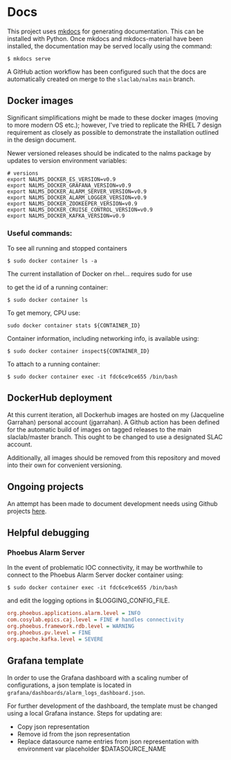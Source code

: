 # Docs

This project uses [mkdocs](https://www.mkdocs.org/) for generating documentation. This can be installed with Python. Once mkdocs and mkdocs-material have been installed, the documentation may be served locally using the command:

```
$ mkdocs serve
```

A GitHub action workflow has been configured such that the docs are automatically created on merge to the `slaclab/nalms` `main` branch.

## Docker images
Significant simplifications might be made to these docker images (moving to more modern OS etc.); however, I've tried to replicate the RHEL 7 design requirement as closely as possible to demonstrate the installation outlined in the design document. 

Newer versioned releases should be indicated to the nalms package by updates to version environment variables:

```
# versions
export NALMS_DOCKER_ES_VERSION=v0.9
export NALMS_DOCKER_GRAFANA_VERSION=v0.9
export NALMS_DOCKER_ALARM_SERVER_VERSION=v0.9
export NALMS_DOCKER_ALARM_LOGGER_VERSION=v0.9
export NALMS_DOCKER_ZOOKEEPER_VERSION=v0.9
export NALMS_DOCKER_CRUISE_CONTROL_VERSION=v0.9
export NALMS_DOCKER_KAFKA_VERSION=v0.9
```


### Useful commands:
To see all running and stopped containers

```
$ sudo docker container ls -a
```

The current installation of Docker on rhel... requires sudo for use


to get the id of a running container:

```
$ sudo docker container ls
```

To get memory, CPU use:

```
sudo docker container stats ${CONTAINER_ID}
```

Container information, including networking info,  is available using:
```
$ sudo docker container inspect${CONTAINER_ID}
```

To attach to a running container:
```
$ sudo docker container exec -it fdc6ce9ce655 /bin/bash
```

## DockerHub deployment

At this current iteration, all Dockerhub images are hosted on my (Jacqueline Garrahan) personal account (jgarrahan). A Github action has been defined for the automatic build of images on tagged releases to the main slaclab/master branch. This ought to be changed to use a designated SLAC account.

Additionally, all images should be removed from this repository and moved into their own for convenient versioning.

## Ongoing projects

An attempt has been made to document development needs using Github projects [here](https://github.com/slaclab/nalms/projects).

## Helpful debugging

### Phoebus Alarm Server

In the event of problematic IOC connectivity, it may be worthwhile to connect to the Phoebus Alarm Server docker container using:

```
$ sudo docker container exec -it fdc6ce9ce655 /bin/bash
```

and edit the logging options in $LOGGING_CONFIG_FILE. 

```ini
org.phoebus.applications.alarm.level = INFO
com.cosylab.epics.caj.level = FINE # handles connectivity
org.phoebus.framework.rdb.level = WARNING
org.phoebus.pv.level = FINE
org.apache.kafka.level = SEVERE
```


## Grafana template
In order to use the Grafana dashboard with a scaling number of configurations, a json template is located in `grafana/dashboards/alarm_logs_dashboard.json`. 

For further development of the dashboard, the template must be changed using a local Grafana instance. Steps for updating are:
* Copy json representation
* Remove id from the json representation
* Replace datasource name entries from json representation with environment var placeholder $DATASOURCE_NAME 